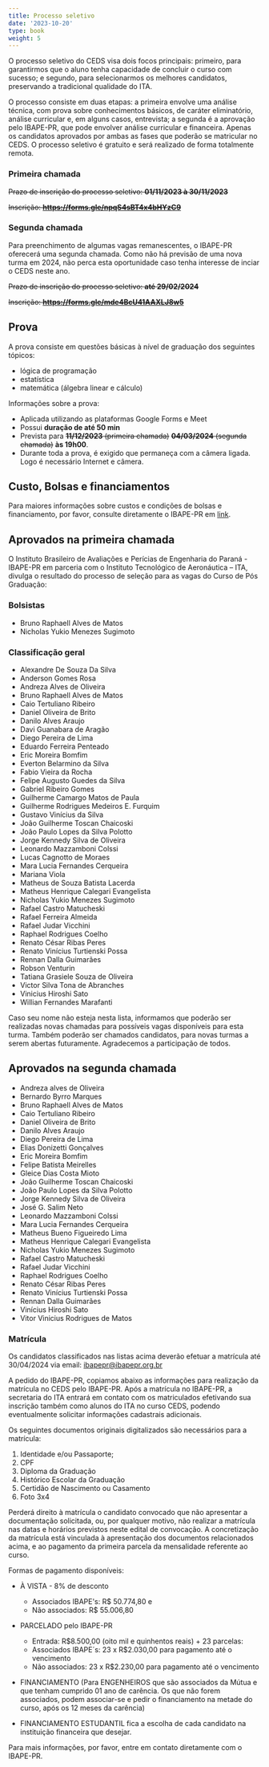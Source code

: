 ```yaml
---
title: Processo seletivo
date: '2023-10-20'
type: book
weight: 5
---
```


O processo seletivo do CEDS visa dois focos principais: primeiro, para garantirmos que o aluno tenha capacidade de concluir o curso com sucesso; e segundo, para selecionarmos os melhores candidatos, preservando a tradicional qualidade do ITA.


O processo consiste em duas etapas: a primeira envolve uma análise técnica, com prova sobre conhecimentos básicos, de caráter eliminatório, análise curricular e, em alguns casos, entrevista; a segunda é a aprovação pelo IBAPE-PR, que pode envolver análise curricular e financeira. Apenas os candidatos aprovados por ambas as fases que poderão se matricular no CEDS. O processo seletivo é gratuito e será realizado de forma totalmente remota.

### Primeira chamada

~~Prazo de inscrição do processo seletivo: **01/11/2023 à 30/11/2023**~~

~~Inscrição: **https://forms.gle/npqS4sBT4x4bHYzC9**~~

### Segunda chamada

Para preenchimento de algumas vagas remanescentes, o IBAPE-PR oferecerá uma segunda chamada. Como não há previsão de uma nova turma em 2024, não perca esta oportunidade caso tenha interesse de inciar o CEDS neste ano.

~~Prazo de inscrição do processo seletivo: **até 29/02/2024**~~

~~Inscrição: **https://forms.gle/mde4BcU41AAXLJ8w5**~~

## Prova

A prova consiste em questões básicas à nível de graduação dos seguintes tópicos:
- lógica de programação
- estatística
- matemática (álgebra linear e cálculo)

Informações sobre a prova:
- Aplicada utilizando as plataformas Google Forms e Meet
- Possui **duração de até 50 min**
- Prevista para ~~**11/12/2023** (primeira chamada)~~ ~~**04/03/2024** (segunda chamada)~~ **às 19h00**.
- Durante toda a prova, é exigido que permaneça com a câmera ligada. Logo é necessário Internet e câmera.

## Custo, Bolsas e financiamentos

Para maiores informações sobre custos e condições de bolsas e financiamento, por favor, consulte diretamente o IBAPE-PR em [link](https://www.ibapepr.org.br/).

## Aprovados na primeira chamada

O Instituto Brasileiro de Avaliações e Perícias de Engenharia do Paraná - IBAPE-PR em parceria com o Instituto Tecnológico de Aeronáutica – ITA, divulga o resultado do processo de seleção para as vagas do Curso de Pós Graduação:

### Bolsistas

- Bruno Raphaell Alves de Matos
- Nicholas Yukio Menezes Sugimoto

### Classificação geral

- Alexandre De Souza Da Silva
- Anderson Gomes Rosa
- Andreza Alves de Oliveira
- Bruno Raphaell Alves de Matos
- Caio Tertuliano Ribeiro
- Daniel Oliveira de Brito
- Danilo Alves Araujo
- Davi Guanabara de Aragão
- Diego Pereira de Lima
- Eduardo Ferreira Penteado
- Eric Moreira Bomfim
- Everton Belarmino da Silva
- Fabio Vieira da Rocha
- Felipe Augusto Guedes da Silva
- Gabriel Ribeiro Gomes
- Guilherme Camargo  Matos de Paula
- Guilherme Rodrigues Medeiros E. Furquim
- Gustavo Vinícius da Silva
- João Guilherme Toscan Chaicoski
- João Paulo Lopes da Silva Polotto
- Jorge Kennedy Silva de Oliveira
- Leonardo Mazzamboni Colssi
- Lucas Cagnotto de Moraes
- Mara Lucia Fernandes Cerqueira
- Mariana Viola
- Matheus de Souza Batista Lacerda
- Matheus Henrique Calegari Evangelista
- Nicholas Yukio Menezes Sugimoto
- Rafael Castro Matucheski
- Rafael Ferreira Almeida
- Rafael Judar Vicchini
- Raphael Rodrigues Coelho
- Renato César Ribas Peres
- Renato Vinícius Turtienski Possa
- Rennan Dalla Guimarães
- Robson Venturin
- Tatiana Grasiele Souza de Oliveira
- Victor Silva Tona de Abranches
- Vinicius Hiroshi Sato
- Willian Fernandes Marafanti

Caso seu nome não esteja nesta lista, informamos que poderão ser realizadas novas chamadas para possíveis vagas disponíveis para esta turma.
Também poderão ser chamados candidatos, para novas turmas a serem abertas futuramente.
Agradecemos a participação de todos.

## Aprovados na segunda chamada

- Andreza alves de Oliveira
- Bernardo Byrro Marques
- Bruno Raphaell Alves de Matos
- Caio Tertuliano Ribeiro
- Daniel Oliveira de Brito
- Danilo Alves Araujo
- Diego Pereira de Lima
- Elias Donizetti Gonçalves
- Eric Moreira Bomfim
- Felipe Batista Meirelles
- Gleice Dias Costa Mioto
- João Guilherme Toscan Chaicoski
- João Paulo Lopes da Silva Polotto
- Jorge Kennedy Silva de Oliveira
- José G. Salim Neto
- Leonardo Mazzamboni Colssi
- Mara Lucia Fernandes Cerqueira
- Matheus Bueno Figueiredo Lima
- Matheus Henrique Calegari Evangelista
- Nicholas Yukio Menezes Sugimoto
- Rafael Castro Matucheski
- Rafael Judar Vicchini
- Raphael Rodrigues Coelho
- Renato César Ribas Peres
- Renato Vinícius Turtienski Possa
- Rennan Dalla Guimarães
- Vinícius Hiroshi Sato
- Vitor Vinicius Rodrigues de Matos

### Matrícula


Os candidatos classificados nas listas acima deverão efetuar a matrícula até 30/04/2024 via email: ibapepr@ibapepr.org.br



A pedido do IBAPE-PR, copiamos abaixo as informações para realização da matrícula no CEDS pelo IBAPE-PR.
Após a matrícula no IBAPE-PR, a secretaria do ITA entrará em contato com os matriculados efetivando sua inscrição também como
alunos do ITA no curso CEDS, podendo eventualmente solicitar informações cadastrais adicionais.

Os seguintes documentos originais digitalizados são necessários para a matrícula:

1. Identidade e/ou Passaporte;
2. CPF
3. Diploma da Graduação
4. Histórico Escolar da Graduação
5. Certidão de Nascimento ou Casamento
6. Foto 3x4

Perderá direito à matrícula o candidato convocado que não apresentar a documentação solicitada, ou, por qualquer motivo, não realizar a matrícula nas datas e horários previstos neste edital de convocação.
A concretização da matrícula está vinculada à apresentação dos documentos relacionados acima, e ao pagamento da primeira parcela da mensalidade referente ao curso.

Formas de pagamento disponíveis:

- À VISTA - 8% de desconto
  - Associados IBAPE's: R$ 50.774,80 e
  - Não associados: R$ 55.006,80

- PARCELADO pelo IBAPE-PR
  - Entrada: R$8.500,00 (oito mil e quinhentos reais) + 23 parcelas:
  - Associados IBAPE´s: 23 x R$2.030,00 para pagamento até o vencimento
  - Não associados: 23 x R$2.230,00 para pagamento até o vencimento

- FINANCIAMENTO (Para ENGENHEIROS que são associados da Mútua e que tenham cumprido 01 ano de carência. Os que não forem associados, podem associar-se e pedir o financiamento na metade do curso, após os 12 meses da carência)

- FINANCIAMENTO ESTUDANTIL fica a escolha de cada candidato na instituição financeira que desejar.

Para mais informações, por favor, entre em contato diretamente com o IBAPE-PR.